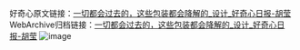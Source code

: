 好奇心原文链接：[一切都会过去的，这些包装都会降解的_设计_好奇心日报-胡莹](https://www.qdaily.com/articles/2254.html)
WebArchive归档链接：[一切都会过去的，这些包装都会降解的_设计_好奇心日报-胡莹](http://web.archive.org/web/20180530061901/http://www.qdaily.com:80/articles/2254.html)
![image](http://ww3.sinaimg.cn/large/007d5XDply1g3v66lg3ivj30u06c87wh)